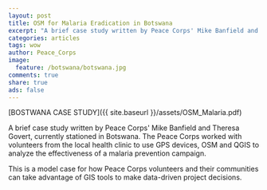 ```yaml
---
layout: post
title: OSM for Malaria Eradication in Botswana  
excerpt: "A brief case study written by Peace Corps' Mike Banfield and Theresa Govert, currently working in Botswana."
categories: articles
tags: wow
author: Peace_Corps
image:
  feature: /botswana/botswana.jpg
comments: true
share: true
ads: false
---
```


[BOSTWANA CASE STUDY]({{ site.baseurl }}/assets/OSM_Malaria.pdf)

A brief case study written by Peace Corps' Mike Banfield and Theresa Govert, currently stationed in Botswana. The Peace Corps worked with volunteers from the local health clinic to use GPS devices, OSM and QGIS to analyze the effectiveness of a malaria prevention campaign. 

This is a model case for how Peace Corps volunteers and their communities can take advantage of GIS tools to make data-driven project decisions.

